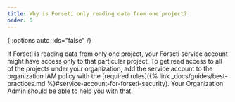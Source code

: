 ```yaml
---
title: Why is Forseti only reading data from one project?
order: 5
---
```

{::options auto_ids="false" /}

If Forseti is reading data from only one project, your Forseti service account 
might have access only to that particular project. To get read access to all of 
the projects under your organization, add the service account to the
organization IAM policy with the 
[required roles]({% link _docs/guides/best-practices.md %}#service-account-for-forseti-security).
Your Organization Admin should be able to help you with that.
